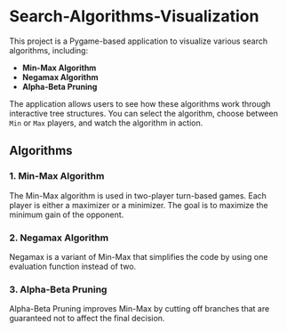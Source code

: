 # Search-Algorithms-Visualization

This project is a Pygame-based application to visualize various search algorithms, including:
- **Min-Max Algorithm**
- **Negamax Algorithm**
- **Alpha-Beta Pruning**

The application allows users to see how these algorithms work through interactive tree structures. You can select the algorithm, choose between `Min` or `Max` players, and watch the algorithm in action.

## Algorithms

### 1. Min-Max Algorithm
The Min-Max algorithm is used in two-player turn-based games. Each player is either a maximizer or a minimizer. The goal is to maximize the minimum gain of the opponent.

### 2. Negamax Algorithm
Negamax is a variant of Min-Max that simplifies the code by using one evaluation function instead of two.

### 3. Alpha-Beta Pruning
Alpha-Beta Pruning improves Min-Max by cutting off branches that are guaranteed not to affect the final decision.


